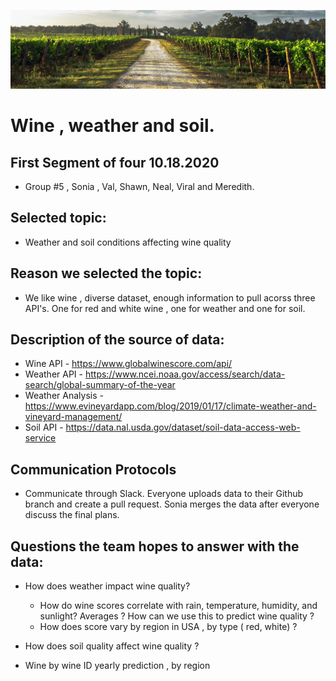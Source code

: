 ![](image/Vineyard-chalk-soil.jpg)

# Wine , weather and soil. 

## First Segment of four 10.18.2020 
* Group #5 , Sonia , Val, Shawn, Neal, Viral and Meredith. 

## Selected topic:
* Weather and soil conditions affecting wine quality

## Reason we selected the topic:
* We like wine , diverse dataset, enough information to pull acorss three API's. One for red and white wine , one for weather and one for soil. 

## Description of the source of data:
* Wine API - https://www.globalwinescore.com/api/ 
* Weather API - https://www.ncei.noaa.gov/access/search/data-search/global-summary-of-the-year
* Weather Analysis - https://www.evineyardapp.com/blog/2019/01/17/climate-weather-and-vineyard-management/
* Soil API - https://data.nal.usda.gov/dataset/soil-data-access-web-service

## Communication Protocols
* Communicate through Slack.  Everyone uploads data to their Github branch and create a pull request.  Sonia merges the data after everyone discuss the final plans. 

## Questions the team hopes to answer with the data:

* How does weather impact wine quality?
    * How do wine scores correlate with rain, temperature, humidity, and sunlight? Averages ? How can we use this to predict wine quality ? 
    * How does score vary by region in USA , by type ( red, white) ?
    
* How does soil quality affect wine quality ?

 * Wine by wine ID yearly prediction , by region

